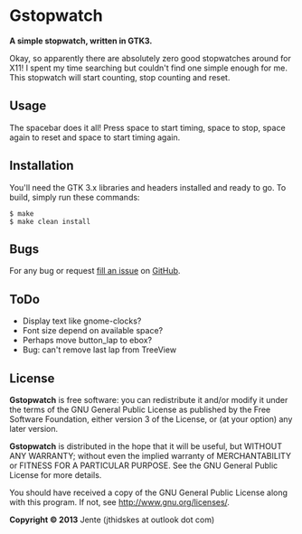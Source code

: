Gstopwatch 
=========

**A simple stopwatch, written in GTK3.**

Okay, so apparently there are absolutely zero good stopwatches around for X11!
I spent my time searching but couldn't find one simple enough for me. This
stopwatch will start counting, stop counting and reset.

Usage 
-----

The spacebar does it all! Press space to start timing, space to stop, space again to reset and space to start timing again.

Installation
------------

You'll need the GTK 3.x libraries and headers installed and ready to go. To
build, simply run these commands:

	$ make
	$ make clean install

Bugs
----

For any bug or request [fill an issue][bug] on [GitHub][ghp].

  [bug]: https://github.com/Unia/gstopwatch/issues
  [ghp]: https://github.com/Unia/gstopwatch

ToDo 
----

* Display text like gnome-clocks?
* Font size depend on available space?
* Perhaps move button_lap to ebox?
* Bug: can't remove last lap from TreeView

License
-------

**Gstopwatch** is free software: you can redistribute it and/or modify it under the terms of the GNU General Public License as published by the Free Software Foundation, either version 3 of the License, or (at your option) any later version.

**Gstopwatch** is distributed in the hope that it will be useful, but WITHOUT ANY WARRANTY; without even the implied warranty of MERCHANTABILITY or FITNESS FOR A PARTICULAR PURPOSE. See the GNU General Public License for more details.

You should have received a copy of the GNU General Public License along with this program.  If not, see <http://www.gnu.org/licenses/>.

**Copyright © 2013** Jente (jthidskes at outlook dot com)
